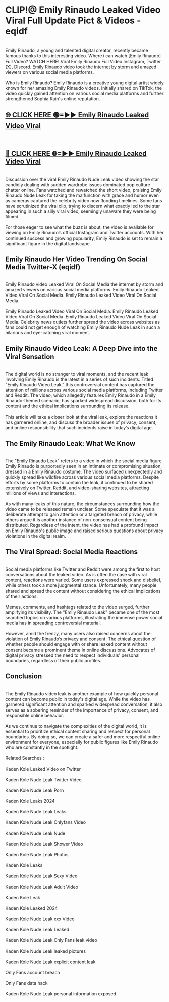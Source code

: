 # CLIP!@ Emily Rinaudo Leaked Video Viral Full Update Pict & Videos - eqidf
<br>
Emily Rinaudo, a young and talented digital creator, recently became famous thanks to this interesting video. Where i can watch [Emily Rinaudo] Full Video? WATCH HERE! Viral Emily Rinaudo Full Video Instagram, Twitter (X), Discord. Emily Rinaudo video took the internet by storm and amazed viewers on various social media platforms.
<br><br>
Who is Emily Rinaudo? Emily Rinaudo is a creative young digital artist widely known for her amazing Emily Rinaudo videos. Initially shared on TikTok, the video quickly gained attention on various social media platforms and further strengthened Sophia Rain's online reputation.
<br>
<h2><a href="https://bestclip.site?title=Emily_Rinaudo">🌐 CLICK HERE 🟢=►► Emily Rinaudo Leaked Video Viral</a></h2>
<br>
<h2><a href="https://bestclip.site?title=Emily_Rinaudo">🔴 CLICK HERE 🌐=►► Emily Rinaudo Leaked Video Viral</a></h2>
<br>
Discussion over the viral Emily Rinaudo Nude Leak video showing the star candidly dealing with sudden wardrobe issues dominated pop culture chatter online. Fans watched and rewatched the short video, praising Emily Rinaudo Nude Leak for taking the malfunction with grace and humor even as cameras captured the celebrity video now flooding timelines. Some fans have scrutinized the viral clip, trying to discern what exactly led to the star appearing in such a silly viral video, seemingly unaware they were being filmed.
<br><br>
For those eager to see what the buzz is about, the video is available for viewing on Emily Rinaudo’s official Instagram and Twitter accounts. With her continued success and growing popularity, Emily Rinaudo is set to remain a significant figure in the digital landscape.
<br>
<h2>Emily Rinaudo Her Video Trending On Social Media Twitter-X (eqidf)</h2>
<br>
Emily Rinaudo video Leaked Viral On Social Media the internet by storm and amazed viewers on various social media platforms. Emily Rinaudo Leaked Video Viral On Social Media. Emily Rinaudo Leaked Video Viral On Social Media.
<br><br>
Emily Rinaudo Leaked Video Viral On Social Media. Emily Rinaudo Leaked Video Viral On Social Media. Emily Rinaudo Leaked Video Viral On Social Media. Celebrity news outlets further spread the video across websites as fans could not get enough of watching Emily Rinaudo Nude Leak in such a hilarious and eye-catching viral moment.
<br>
<h2>Emily Rinaudo Video Leak: A Deep Dive into the Viral Sensation</h2>
<br>
The digital world is no stranger to viral moments, and the recent leak involving Emily Rinaudo is the latest in a series of such incidents. Titled "Emily Rinaudo Video Leak," this controversial content has captured the attention of millions across various social media platforms, including Twitter and Reddit. The video, which allegedly features Emily Rinaudo in a Emily Rinaudo-themed scenario, has sparked widespread discussion, both for its content and the ethical implications surrounding its release.
<br><br>
This article will take a closer look at the viral leak, explore the reactions it has garnered online, and discuss the broader issues of privacy, consent, and online responsibility that such incidents raise in today’s digital age.
<br>
<h2>The Emily Rinaudo Leak: What We Know</h2>
<br>
The "Emily Rinaudo Leak" refers to a video in which the social media figure Emily Rinaudo is purportedly seen in an intimate or compromising situation, dressed in a Emily Rinaudo costume. The video surfaced unexpectedly and quickly spread like wildfire across various social media platforms. Despite efforts by some platforms to contain the leak, it continued to be shared extensively on Twitter, Reddit, and video-sharing websites, attracting millions of views and interactions.
<br><br>
As with many leaks of this nature, the circumstances surrounding how the video came to be released remain unclear. Some speculate that it was a deliberate attempt to gain attention or a targeted breach of privacy, while others argue it is another instance of non-consensual content being distributed. Regardless of the intent, the video has had a profound impact on Emily Rinaudo's public image and raised serious questions about privacy violations in the digital realm.
<br>
<h2>The Viral Spread: Social Media Reactions</h2>
<br>
Social media platforms like Twitter and Reddit were among the first to host conversations about the leaked video. As is often the case with viral content, reactions were varied. Some users expressed shock and disbelief, while others took a more judgmental stance. Unfortunately, many people shared and spread the content without considering the ethical implications of their actions.
<br><br>
Memes, comments, and hashtags related to the video surged, further amplifying its visibility. The "Emily Rinaudo Leak" became one of the most searched topics on various platforms, illustrating the immense power social media has in spreading controversial material.
<br><br>
However, amid the frenzy, many users also raised concerns about the violation of Emily Rinaudo’s privacy and consent. The ethical question of whether people should engage with or share leaked content without consent became a prominent theme in online discussions. Advocates of digital privacy stressed the need to respect individuals' personal boundaries, regardless of their public profiles.
<br>
<h2>Conclusion</h2>
<br>
The Emily Rinaudo video leak is another example of how quickly personal content can become public in today's digital age. While the video has garnered significant attention and sparked widespread conversation, it also serves as a sobering reminder of the importance of privacy, consent, and responsible online behavior.
<br><br>
As we continue to navigate the complexities of the digital world, it is essential to prioritize ethical content sharing and respect for personal boundaries. By doing so, we can create a safer and more respectful online environment for everyone, especially for public figures like Emily Rinaudo who are constantly in the spotlight.
<br><br>
Related Searches :
<br><br>
Kaden Kole Leaked Video on Twitter
<br><br>
Kaden Kole Nude Leak Twitter Video
<br><br>
Kaden Kole Nude Leak Porn
<br><br>
Kaden Kole Leaks 2024
<br><br>
Kaden Kole Nude Leak Leaks
<br><br>
Kaden Kole Nude Leak Onlyfans Video
<br><br>
Kaden Kole Nude Leak Nude
<br><br>
Kaden Kole Nude Leak Shower Video
<br><br>
Kaden Kole Nude Leak Photos
<br><br>
Kaden Kole Leaks
<br><br>
Kaden Kole Nude Leak Sexy Video
<br><br>
Kaden Kole Nude Leak Adult Video
<br><br>
Kaden Kole Leak
<br><br>
Kaden Kole Leaked 2024
<br><br>
Kaden Kole Nude Leak xxx Video
<br><br>
Kaden Kole Nude Leak Leaked
<br><br>
Kaden Kole Nude Leak Only Fans leak video
<br><br>
Kaden Kole Nude Leak leaked pictures
<br><br>
Kaden Kole Nude Leak explicit content leak
<br><br>
Only Fans account breach
<br><br>
Only Fans data hack
<br><br>
Kaden Kole Nude Leak personal information exposed
